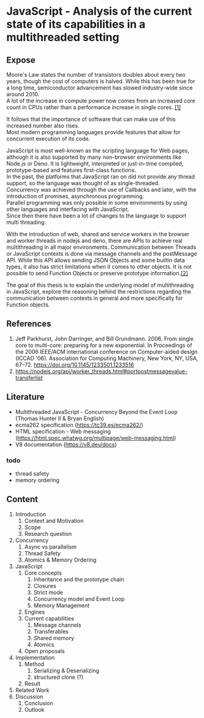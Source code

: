 # JavaScript - Analysis of the current state of its capabilities in a multithreaded setting

  
## Expose

Moore's Law states the number of transistors doubles about every two years, though the cost of computers is halved. While this has been true for a long time, semiconductor advancement has slowed industry-wide since around 2010.  
A lot of the increase in compute power now comes from an increased core count in CPUs rather than a performance increase in single cores. [[1]](#references)

It follows that the importance of software that can make use of this increased number also rises.  
Most modern programming languages provide features that allow for concurrent execution of its code.  

JavaScript is most well-known as the scripting language for Web pages, although it is also supported by many non-browser environments like Node.js or Deno.
It is lightweight, interpreted or just-in-time compiled, prototype-based and features first-class functions.  
In the past, the platforms that JavaScript ran on did not provide any thread support, so the language was thought of as single-threaded.  
Concurrency was achieved through the use of Callbacks and later, with the introduction of promises, asynchronous programming.  
Parallel programming was only possible in some environments by using other languages and interfacing with JavaScript.   
Since then there have been a lot of changes to the language to support multi threading.  

With the introduction of web, shared and service workers in the browser and worker threads in nodejs and deno, there are APIs to achieve real multithreading in all major environments. 
Communication between Threads or JavaScript contexts is done via message channels and the postMessage API. While this API allows sending JSON Objects and some builtin data types, it also has strict limitations when it comes to other objects. It is not possible to send Function Objects or preserve prototype information.[[2]](#references)
  
The goal of this thesis is to explain the underlying model of multithreading in JavaScript, explore the reasoning behind the restrictions regarding the communication between contexts in general and more specifically for Function objects.


## References
1. Jeff Parkhurst, John Darringer, and Bill Grundmann. 2006. From single core to multi-core: preparing for a new exponential. In Proceedings of the 2006 IEEE/ACM international conference on Computer-aided design (ICCAD '06). Association for Computing Machinery, New York, NY, USA, 67–72. https://doi.org/10.1145/1233501.1233516
2. https://nodejs.org/api/worker_threads.html#portpostmessagevalue-transferlist


## Literature
- Multithreaded JavaScript - Concurrency Beyond the Event Loop (Thomas Hunter II & Bryan English)
- ecma262 specification (https://tc39.es/ecma262/)
- HTML specification - Web messaging (https://html.spec.whatwg.org/multipage/web-messaging.html)
- V8 documentation (https://v8.dev/docs)

### todo
- thread safety
- memory ordering

## Content
1. Introduction
   1. Context and Motivation
   2. Scope
   3. Research question
2. Concurrency
   1. Async vs parallelism
   2. Thread Safety
   3. Atomics & Memory Ordering
3. JavaScript
   1. Core concepts
      1. Inheritance and the prototype chain
      2. Closures
      3. Strict mode
      4. Concurrency model and Event Loop
      5. Memory Management
   2. Engines
   3. Current capabilities
      1. Message channels
      2. Transferables
      3. Shared memory
      4. Atomics
   4. Open proposals 
4. Implementation
   1. Method 
      1. Serializing & Deserializing
      2. structured clone (?)
   2. Result
5. Related Work
6. Discussion
   1. Conclusion
   2. Outlook
